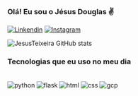 
### Olá! Eu sou o Jésus Douglas ✌️

[![Linkendin](https://img.shields.io/badge/LinkedIn-0077B5?style=for-the-badge&logo=linkedin&logoColor=white)](https://www.linkedin.com/in/jésus-teixeira-63345811a/)
[![Instagram](	https://img.shields.io/badge/Instagram-E4405F?style=for-the-badge&logo=instagram&logoColor=white)](https://instagram.com/jesusdouglasoficial)

![JesusTeixeira GitHub stats](https://github-readme-stats.vercel.app/api?username=JesusTeixeira&show_icons=true&theme=merko)

### Tecnologias que eu uso no meu dia

<div style="display: inline_block"><br/>
    <img 
    align="center" alt="python" src="https://img.shields.io/badge/Python-3776AB?style=for-the-badge&logo=python&logoColor=white">
    <img 
    align="center" alt="flask" src="https://img.shields.io/badge/Flask-000000?style=for-the-badge&logo=flask&logoColor=white">
    <img 
    align="center" alt="html" src="https://img.shields.io/badge/HTML5-E34F26?style=for-the-badge&logo=html5&logoColor=white">
    <img 
    align="center" alt="css" src="https://img.shields.io/badge/CSS3-1572B6?style=for-the-badge&logo=css3&logoColor=white">
    <img 
    align="center" alt="gcp" src="https://img.shields.io/badge/Google_Cloud-4285F4?style=for-the-badge&logo=google-cloud&logoColor=white">
</div><br/>

